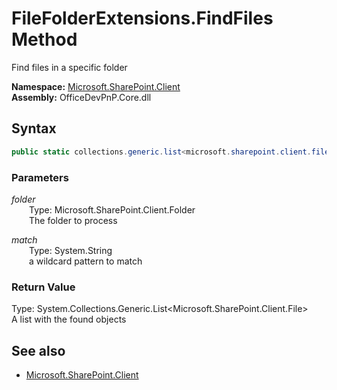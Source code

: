 # FileFolderExtensions.FindFiles Method  
Find files in a specific folder  

**Namespace:** [Microsoft.SharePoint.Client](Microsoft.SharePoint.Client.md)  
**Assembly:** OfficeDevPnP.Core.dll  
## Syntax
```C#
public static collections.generic.list<microsoft.sharepoint.client.file> FindFiles(Folder folder,String match)
```
### Parameters
*folder*  
&emsp;&emsp;Type: Microsoft.SharePoint.Client.Folder  
&emsp;&emsp;The folder to process  
  
*match*  
&emsp;&emsp;Type: System.String  
&emsp;&emsp;a wildcard pattern to match  
  
### Return Value
Type: System.Collections.Generic.List<Microsoft.SharePoint.Client.File>  
A list with the found  objects

## See also
- [Microsoft.SharePoint.Client](Microsoft.SharePoint.Client.md)
